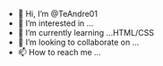 - 👋 Hi, I’m @TeAndre01
- 👀 I’m interested in ... 
- 🌱 I’m currently learning ...HTML/CSS
- 💞️ I’m looking to collaborate on ...
- 📫 How to reach me ...

<!---
TeAndre01/TeAndre01 is a ✨ special ✨ repository because its `README.md` (this file) appears on your GitHub profile.
You can click the Preview link to take a look at your changes.
--->
